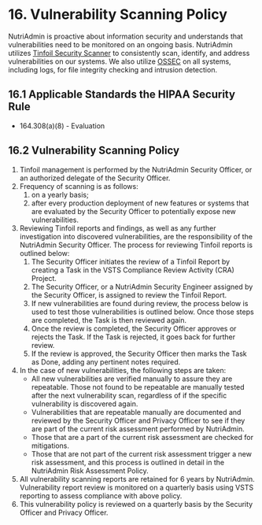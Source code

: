 # 16. Vulnerability Scanning Policy

NutriAdmin is proactive about information security and understands that vulnerabilities need to be monitored on an ongoing basis. NutriAdmin utilizes [Tinfoil Security Scanner](https://www.tinfoilsecurity.com/) to consistently scan, identify, and address vulnerabilities on our systems. We also utilize [OSSEC](https://ossec.github.io/) on all systems, including logs, for file integrity checking and intrusion detection.

## 16.1 Applicable Standards the HIPAA Security Rule

* 164.308(a)(8) - Evaluation

## 16.2 Vulnerability Scanning Policy

1. Tinfoil management is performed by the NutriAdmin Security Officer, or an authorized delegate of the Security Officer.
2. Frequency of scanning is as follows:
    1. on a yearly basis;
    2. after every production deployment of new features or systems that are evaluated by the Security Officer to potentially expose new vulnerabilities.
3. Reviewing Tinfoil reports and findings, as well as any further investigation into discovered vulnerabilities, are the responsibility of the NutriAdmin Security Officer. The process for reviewing Tinfoil reports is outlined below:
    1. The Security Officer initiates the review of a Tinfoil Report by creating a Task in the VSTS Compliance Review Activity (CRA) Project.
    2. The Security Officer, or a NutriAdmin Security Engineer assigned by the Security Officer, is assigned to review the Tinfoil Report.
    3. If new vulnerabilities are found during review, the process below is used to test those vulnerabilities is outlined below. Once those steps are completed, the Task is then reviewed again.
    4. Once the review is completed, the Security Officer approves or rejects the Task. If the Task is rejected, it goes back for further review.
    5. If the review is approved, the Security Officer then marks the Task as Done, adding any pertinent notes required.
4. In the case of new vulnerabilities, the following steps are taken:
    * All new vulnerabilities are verified manually to assure they are repeatable. Those not found to be repeatable are manually tested after the next vulnerability scan, regardless of if the specific vulnerability is discovered again.
    * Vulnerabilities that are repeatable manually are documented and reviewed by the Security Officer and Privacy Officer to see if they are part of the current risk assessment performed by NutriAdmin.
    * Those that are a part of the current risk assessment are checked for mitigations.
    * Those that are not part of the current risk assessment trigger a new risk assessment, and this process is outlined in detail in the NutriAdmin Risk Assessment Policy.
5. All vulnerability scanning reports are retained for 6 years by NutriAdmin. Vulnerability report review is monitored on a quarterly basis using VSTS reporting to assess compliance with above policy.
6. This vulnerability policy is reviewed on a quarterly basis by the Security Officer and Privacy Officer.
